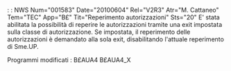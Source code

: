  :  : NWS Num="001583" Date="20100604" Rel="V2R3" Atr="M. Cattaneo" Tem="TEC" App="B£" Tit="Reperimento autorizzazioni" Sts="20"
E' stata abilitata la possibilità di reperire le autorizzazioni tramite una exit impostata sulla classe di autorizzazione. Se impostata, il reperimento delle autorizzazioni è demandato alla sola exit, disabilitando l'attuale reperimento di Sme.UP.

Programmi modificati : 
B£AUA4
B£AUA4_X
